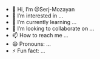 - 👋 Hi, I’m @Serj-Mozayan
- 👀 I’m interested in ...
- 🌱 I’m currently learning ...
- 💞️ I’m looking to collaborate on ...
- 📫 How to reach me ...
- 😄 Pronouns: ...
- ⚡ Fun fact: ...

<!---
Serj-Mozayan/Serj-Mozayan is a ✨ special ✨ repository because its `README.md` (this file) appears on your GitHub profile.
You can click the Preview link to take a look at your changes.
--->
